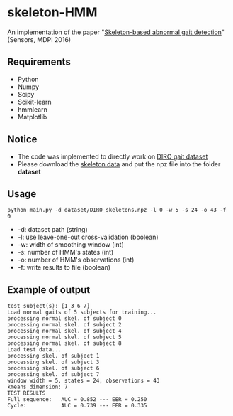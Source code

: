 # skeleton-HMM
An implementation of the paper "[Skeleton-based abnormal gait detection](http://www.mdpi.com/1424-8220/16/11/1792)" (Sensors, MDPI 2016)

## Requirements
* Python
* Numpy
* Scipy
* Scikit-learn
* hmmlearn
* Matplotlib

## Notice
* The code was implemented to directly work on [DIRO gait dataset](http://www-labs.iro.umontreal.ca/~labimage/GaitDataset/)
* Please download the [skeleton data](http://www.iro.umontreal.ca/~labimage/GaitDataset/skeletons.zip) and put the npz file into the folder **dataset**

## Usage
```python main.py -d dataset/DIRO_skeletons.npz -l 0 -w 5 -s 24 -o 43 -f 0```
* -d: dataset path (string)
* -l: use leave-one-out cross-validation (boolean)
* -w: width of smoothing window (int)
* -s: number of HMM's states (int)
* -o: number of HMM's observations (int)
* -f: write results to file (boolean)

## Example of output
```
test subject(s): [1 3 6 7]
Load normal gaits of 5 subjects for training...
processing normal skel. of subject 0
processing normal skel. of subject 2
processing normal skel. of subject 4
processing normal skel. of subject 5
processing normal skel. of subject 8
Load test data...
processing skel. of subject 1
processing skel. of subject 3
processing skel. of subject 6
processing skel. of subject 7
window width = 5, states = 24, observations = 43
kmeans dimension: 7
TEST RESULTS
Full sequence:   AUC = 0.852 --- EER = 0.250
Cycle:           AUC = 0.739 --- EER = 0.335
```
